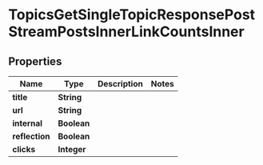 

# TopicsGetSingleTopicResponsePostStreamPostsInnerLinkCountsInner


## Properties

| Name | Type | Description | Notes |
|------------ | ------------- | ------------- | -------------|
|**title** | **String** |  |  |
|**url** | **String** |  |  |
|**internal** | **Boolean** |  |  |
|**reflection** | **Boolean** |  |  |
|**clicks** | **Integer** |  |  |



